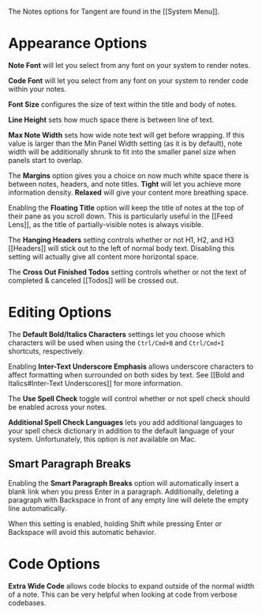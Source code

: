 The Notes options for Tangent are found in the [[System Menu]].

# Appearance Options
__Note Font__ will let you select from any font on your system to render notes.

__Code Font__ will let you select from any font on your system to render code within your notes.

__Font Size__ configures the size of text within the title and body of notes.

__Line Height__ sets how much space there is between line of text.

__Max Note Width__ sets how wide note text will get before wrapping. If this value is larger than the Min Panel Width setting (as it is by default), note width will be additionally shrunk to fit into the smaller panel size when panels start to overlap.

The __Margins__ option gives you a choice on now much white space there is between notes, headers, and note titles. __Tight__ will let you achieve more information density. __Relaxed__ will give your content more breathing space.

Enabling the __Floating Title__ option will keep the title of notes at the top of their pane as you scroll down. This is particularly useful in the [[Feed Lens]], as the title of partially-visible notes is always visible.

The __Hanging Headers__ setting controls whether or not H1, H2, and H3 [[Headers]] will stick out to the left of normal body text. Disabling this setting will actually give all content more horizontal space.

The **Cross Out Finished Todos** setting controls whether or not the text of completed & canceled [[Todos]] will be crossed out.

# Editing Options
The **Default Bold/Italics Characters** settings let you choose which characters will be used when using the `Ctrl/Cmd+B` and `Ctrl/Cmd+I` shortcuts, respectively.

Enabling **Inter-Text Underscore Emphasis** allows underscore characters to affect formatting when surrounded on both sides by text. See [[Bold and Italics#Inter-Text Underscores]] for more information.

The __Use Spell Check__ toggle will control whether or not spell check should be enabled across your notes.

__Additional Spell Check Languages__ lets you add additional languages to your spell check dictionary in addition to the default language of your system. Unfortunately, this option is _not_ available on Mac.

## Smart Paragraph Breaks
Enabling the __Smart Paragraph Breaks__ option will automatically insert a blank link when you press Enter in a paragraph. Additionally, deleting a paragraph with Backspace in front of any empty line will delete the empty line automatically.

When this setting is enabled, holding Shift while pressing Enter or Backspace will avoid this automatic behavior.

# Code Options
**Extra Wide Code** allows code blocks to expand outside of the normal width of a note. This can be very helpful when looking at code from verbose codebases.